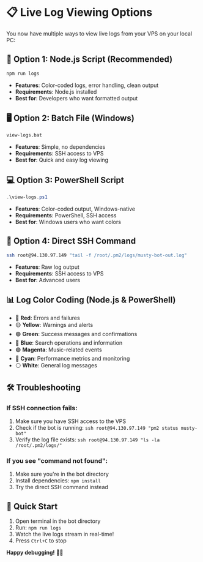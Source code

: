 # 📋 Live Log Viewing Options

You now have multiple ways to view live logs from your VPS on your local PC:

## 🚀 **Option 1: Node.js Script (Recommended)**
```bash
npm run logs
```
- **Features**: Color-coded logs, error handling, clean output
- **Requirements**: Node.js installed
- **Best for**: Developers who want formatted output

## 🖥️ **Option 2: Batch File (Windows)**
```bash
view-logs.bat
```
- **Features**: Simple, no dependencies
- **Requirements**: SSH access to VPS
- **Best for**: Quick and easy log viewing

## 💻 **Option 3: PowerShell Script**
```powershell
.\view-logs.ps1
```
- **Features**: Color-coded output, Windows-native
- **Requirements**: PowerShell, SSH access
- **Best for**: Windows users who want colors

## 🔧 **Option 4: Direct SSH Command**
```bash
ssh root@94.130.97.149 "tail -f /root/.pm2/logs/musty-bot-out.log"
```
- **Features**: Raw log output
- **Requirements**: SSH access to VPS
- **Best for**: Advanced users

## 📊 **Log Color Coding (Node.js & PowerShell)**
- 🔴 **Red**: Errors and failures
- 🟡 **Yellow**: Warnings and alerts
- 🟢 **Green**: Success messages and confirmations
- 🔵 **Blue**: Search operations and information
- 🟣 **Magenta**: Music-related events
- 🔵 **Cyan**: Performance metrics and monitoring
- ⚪ **White**: General log messages

## 🛠️ **Troubleshooting**

### If SSH connection fails:
1. Make sure you have SSH access to the VPS
2. Check if the bot is running: `ssh root@94.130.97.149 "pm2 status musty-bot"`
3. Verify the log file exists: `ssh root@94.130.97.149 "ls -la /root/.pm2/logs/"`

### If you see "command not found":
1. Make sure you're in the bot directory
2. Install dependencies: `npm install`
3. Try the direct SSH command instead

## 🎯 **Quick Start**
1. Open terminal in the bot directory
2. Run: `npm run logs`
3. Watch the live logs stream in real-time!
4. Press `Ctrl+C` to stop

**Happy debugging!** 🐛✨
